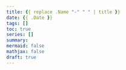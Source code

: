 ```yaml
---
title: {{ replace .Name "-" " " | title }}
date: {{ .Date }}
tags: []
toc: true
series: []
summary: 
mermaid: false
mathjax: false
draft: true
---
```


